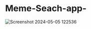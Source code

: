 ﻿# Meme-Seach-app-
![Screenshot 2024-05-05 122536](https://github.com/saraswatAnkit/Meme-Seach-app-/assets/152775694/dc4ebec1-0882-46cd-a792-257af58b9f87)
